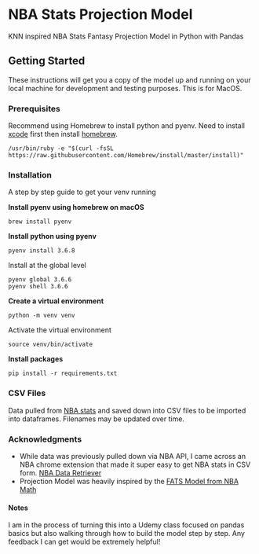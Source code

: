 # NBA Stats Projection Model
KNN inspired NBA Stats Fantasy Projection Model in Python with Pandas

## Getting Started
These instructions will get you a copy of the model up and running on your local machine for development and testing purposes. This is for MacOS.

### Prerequisites
Recommend using Homebrew to install python and pyenv. Need to install [xcode](https://itunes.apple.com/us/app/xcode/id497799835?mt=12) first then install [homebrew](https://brew.sh/).
```
/usr/bin/ruby -e "$(curl -fsSL https://raw.githubusercontent.com/Homebrew/install/master/install)"
```

### Installation
A step by step guide to get your venv running

**Install pyenv using homebrew on macOS**
```
brew install pyenv
```
**Install python using pyenv**
```
pyenv install 3.6.8
```
Install at the global level
```
pyenv global 3.6.6
pyenv shell 3.6.6
```
**Create a virtual environment**
```
python -m venv venv
```
Activate the virtual environment
```
source venv/bin/activate
```
**Install packages**
```
pip install -r requirements.txt
```

### CSV Files
Data pulled from [NBA stats](https://stats.nba.com/) and saved down into CSV files to be imported into dataframes. Filenames may be updated over time. 

### Acknowledgments
- While data was previously pulled down via NBA API, I came across an NBA chrome extension that made it super easy to get NBA stats in CSV form. [NBA Data Retriever](https://chrome.google.com/webstore/detail/nba-data-retriever/cibebblabkdibhnidfnipfnjkfbcmeha?hl=en)
- Projection Model was heavily inspired by the [FATS Model from NBA Math](https://nbamath.com/fats-model/)

#### Notes
I am in the process of turning this into a Udemy class focused on pandas basics but also walking through how to build the model step by step. Any feedback I can get would be extremely helpful!
